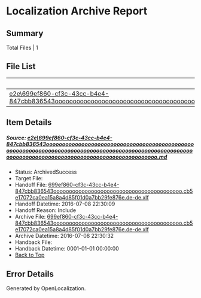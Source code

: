 # <a name='report-top'></a> Localization Archive Report

## Summary
 Total Files | 1

## File List
 Source File | Status | Details 
 ----------- | ------ | ------- 
 [e2e\699ef860-cf3c-43cc-b4e4-847cbb836543ooooooooooooooooooooooooooooooooooooooooooooooooooooooooooooooooooooooooooooooooooooooooooooooooooooooooooooooooooooooooooooooooooooooooooooooooooooooo.md](https://github.com/OpenLocalizationTestOrg/oltest/blob/ddb2928f01a8b6a0d6b08c7058053a91a38be53e/e2e/699ef860-cf3c-43cc-b4e4-847cbb836543ooooooooooooooooooooooooooooooooooooooooooooooooooooooooooooooooooooooooooooooooooooooooooooooooooooooooooooooooooooooooooooooooooooooooooooooooooooooo.md) | ArchivedSuccess | [Details](#6aa20eb9345cd8295447ebdc5892c3e78086f0451)

## Item Details
##### <a name='6aa20eb9345cd8295447ebdc5892c3e78086f0451'></a> Source: [e2e\699ef860-cf3c-43cc-b4e4-847cbb836543ooooooooooooooooooooooooooooooooooooooooooooooooooooooooooooooooooooooooooooooooooooooooooooooooooooooooooooooooooooooooooooooooooooooooooooooooooooooo.md](https://github.com/OpenLocalizationTestOrg/oltest/blob/ddb2928f01a8b6a0d6b08c7058053a91a38be53e/e2e/699ef860-cf3c-43cc-b4e4-847cbb836543ooooooooooooooooooooooooooooooooooooooooooooooooooooooooooooooooooooooooooooooooooooooooooooooooooooooooooooooooooooooooooooooooooooooooooooooooooooooo.md)
* Status: ArchivedSuccess
* Target File: 
* Handoff File: [699ef860-cf3c-43cc-b4e4-847cbb836543ooooooooooooooooooooooooooooooooooooooooo.cb5e17072ca0ea15a8a4d85f01d0a7bb29fe876e.de-de.xlf](https://github.com/OpenLocalizationTestOrg/olhandoff-e2e/blob/60e6729c7dabcb5127bb411cff902929c4a14eb8/ol-handoff/OpenLocalizationTestOrg/oltest-dede-fly/ci/ht/699ef860-cf3c-43cc-b4e4-847cbb836543ooooooooooooooooooooooooooooooooooooooooo.cb5e17072ca0ea15a8a4d85f01d0a7bb29fe876e.de-de.xlf)
* Handoff Datetime: 2016-07-08 22:30:09
* Handoff Reason: Include
* Archive File: [699ef860-cf3c-43cc-b4e4-847cbb836543ooooooooooooooooooooooooooooooooooooooooo.cb5e17072ca0ea15a8a4d85f01d0a7bb29fe876e.de-de.xlf](https://github.com/OpenLocalizationTestOrg/olhandoff-e2e/blob/f5bc5daf6938610c4fcf7c4b557f762662d274ba/ol-archive/OpenLocalizationTestOrg/oltest-dede-fly/ci/ht/699ef860-cf3c-43cc-b4e4-847cbb836543ooooooooooooooooooooooooooooooooooooooooo.cb5e17072ca0ea15a8a4d85f01d0a7bb29fe876e.de-de.xlf)
* Archive Datetime: 2016-07-08 22:30:32
* Handback File: 
* Handback Datetime: 0001-01-01 00:00:00
* [Back to Top](#report-top)


## Error Details

Generated by OpenLocalization.
